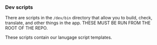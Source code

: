 ### Dev scripts

There are scripts in the `/dev/bin` directory that allow you to build, check, translate, and other things in the app. THESE MUST BE RUN FROM THE ROOT OF THE REPO.

These scripts contain our lanugage script templates.
